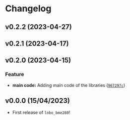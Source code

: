 # Changelog

<!--next-version-placeholder-->

## v0.2.2 (2023-04-27)


## v0.2.1 (2023-04-17)


## v0.2.0 (2023-04-15)
### Feature
* **main code:** Adding main code of the libraries ([`967297c`](https://github.com/lukasz-lobocki/lobo_bme280/commit/967297c5007bf0bc639c2bcedf067a32d67979d5))

## v0.0.0 (15/04/2023)

- First release of `lobo_bme280`!